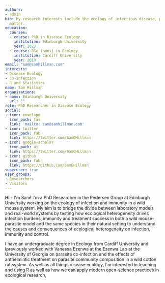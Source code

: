 ```yaml
---
authors:
- admin
bio: My research interests include the ecology of infectious disease, parasite co-infection, and statistics
  matter.
education:
  courses:
  - course: PhD in Disease Ecology
    institution: Edinburgh University
    year: 2023
  - course: BSc (hons) in Ecology
    institution: Cardiff University
    year: 2019
email: "sam@samhillman.com"
interests:
- Disease Ecology
- Co-infection
- R and Statistics
name: Sam Hillman
organizations:
- name: Edinburgh University
  url: ""
role: PhD Researcher in Disease Ecology
social:
- icon: envelope
  icon_pack: fas
  link: 'mailto: sam@samhillman.com'
- icon: twitter
  icon_pack: fab
  link: https://twitter.com/SamGHillman
- icon: google-scholar
  icon_pack: ai
  link: https://twitter.com/SamGHillman
- icon: github
  icon_pack: fab
  link: https://github.com/SamGHillman
superuser: true
user_groups:
- Researchers
- Visitors
---
```


Hi - I'm Sam! I'm a PhD Researcher in the Pedersen Group at Edinburgh University working on the ecology of infection and immunity in a wild mouse system. My aim is to bridge the divide between laboratory models and real-world systems by testing how ecological heterogeneity drives infection burdens, immunity and treatment success in both a wild mouse-parasite model and the same species in their natural setting to understand the causes and consequences of ecological heterogeneity on infection, immunity and control. 

I have an undergraduate degree in Ecology from Cardiff University and Ipreviously worked with Vanessa Ezenwa at the Ezenwa Lab at the University of Georgia on parasite co-infection and the effects of anthelmintic treatment on parasite community composition in a wild cotton rat system. As well as all things disease ecology, I'm interested in teaching and using R as well as how we can apply modern open-science practices in ecological research,
